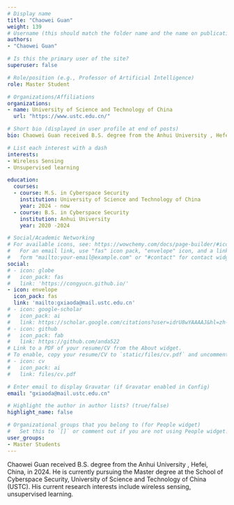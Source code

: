 ```yaml
---
# Display name
title: "Chaowei Guan"
weight: 139
# Username (this should match the folder name and the name on publications)
authors:
- "Chaowei Guan"

# Is this the primary user of the site?
superuser: false

# Role/position (e.g., Professor of Artificial Intelligence)
role: Master Student

# Organizations/Affiliations
organizations:
- name: University of Science and Technology of China
  url: "https://www.ustc.edu.cn/"

# Short bio (displayed in user profile at end of posts)
bio: Chaowei Guan received B.S. degree from the Anhui University , Hefei, China, in 2024. He is currently pursuing the Master degree at the School of Cyberspace Security, University of Science and Technology of China (USTC). His current research interests include wireless sensing, unsupervised learning.

# List each interest with a dash
interests:
- Wireless Sensing
- Unsupervised learning

education:
  courses:
  - course: M.S. in Cyberspace Security
    institution: University of Science and Technology of China
    year: 2024 - now
  - course: B.S. in Cyberspace Security
    institution: Anhui University
    year: 2020 -2024

# Social/Academic Networking
# For available icons, see: https://wowchemy.com/docs/page-builder/#icons
#   For an email link, use "fas" icon pack, "envelope" icon, and a link in the
#   form "mailto:your-email@example.com" or "#contact" for contact widget.
social:
# - icon: globe
#   icon_pack: fas
#   link: 'https://congyucn.github.io/'
- icon: envelope
  icon_pack: fas
  link: 'mailto:gxiaoda@mail.ustc.edu.cn'
# - icon: google-scholar
#   icon_pack: ai
#   link: https://scholar.google.com/citations?user=idrU8wYAAAAJ&hl=zh-CN
# - icon: github
#   icon_pack: fab
#   link: https://github.com/anda522
# Link to a PDF of your resume/CV from the About widget.
# To enable, copy your resume/CV to `static/files/cv.pdf` and uncomment the lines below.
# - icon: cv
#   icon_pack: ai
#   link: files/cv.pdf

# Enter email to display Gravatar (if Gravatar enabled in Config)
email: "gxiaoda@mail.ustc.edu.cn"

# Highlight the author in author lists? (true/false)
highlight_name: false

# Organizational groups that you belong to (for People widget)
#   Set this to `[]` or comment out if you are not using People widget.
user_groups:
- Master Students
---
```


Chaowei Guan received B.S. degree from the Anhui University , Hefei, China, in 2024. He is currently pursuing the Master degree at the School of Cyberspace Security, University of Science and Technology of China (USTC). His current research interests include wireless sensing, unsupervised learning.
